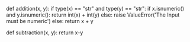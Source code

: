 def addition(x, y):
    if type(x) == "str" and type(y) == "str":
        if x.isnumeric() and y.isnumeric():
            return int(x) + int(y)
        else:
            raise ValueError('The Input must be numeric')
    else:
        return x + y


def subtraction(x, y):
    return x-y
